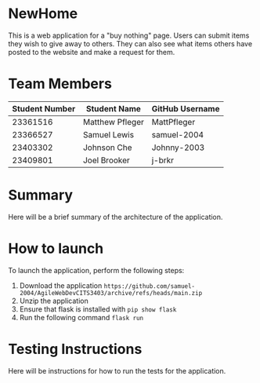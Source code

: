 # NewHome
This is a web application for a "buy nothing" page. 
Users can submit items they wish to give away to others.
They can also see what items others have posted to the website and make a request for them.

# Team Members
Student Number | Student Name | GitHub Username
--- | --- | --- 
23361516 | Matthew Pfleger | MattPfleger
23366527 | Samuel Lewis  | samuel-2004
23403302 | Johnson Che | Johnny-2003
23409801 | Joel Brooker | j-brkr

# Summary
Here will be a brief summary of the architecture of the application.

# How to launch
To launch the application, perform the following steps:
1. Download the application `https://github.com/samuel-2004/AgileWebDevCITS3403/archive/refs/heads/main.zip`
2. Unzip the application
3. Ensure that flask is installed with `pip show flask`
4. Run the following command `flask run`

# Testing Instructions
Here will be instructions for how to run the tests for the application.
